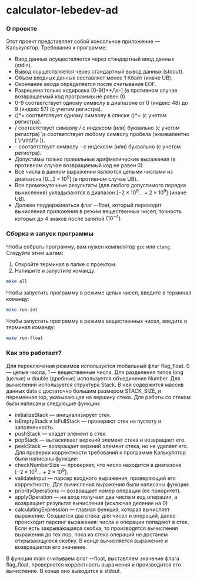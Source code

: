 # calculator-lebedev-ad

### О проекте
Этот проект представляет собой консольное приложение — Калькулятор.
Требования к программе:
- Ввод данных осуществляется через стандартный ввод данных (stdin).
- Вывод осуществляется через стандартный вывод данных (stdout).
- Объем входных данных составляет менее 1 Кбайт (иначе UB).
- Окончание ввода определяется после считывания EOF.
- Разрешена только кодировка [0-9()*+\/\s-] (в противном случае возвращаемый код программы не равен 0).
- 0-9 соответствует одному символу в диапазоне от 0 (индекс 48) до 9 (индекс 57) (с учетом регистра).
- ()\*+ соответствует одному символу в списке ()\*+ (с учетом регистра).
- \/ соответствует символу / с индексом (или) буквально (с учетом регистра) \s соответствует любому символу пробела (эквивалентно [ \r\n\t\f\v ]).
- \- соответствует символу - с индексом (или) буквально (с учетом регистра).
- Допустимы только правильные арифметические выражения (в противном случае возвращаемый код не равен 0).
- Все числа в данном выражении являются целыми числами из диапазона $[0 \dots 2 \times 10^9]$ (в противном случае UB).
- Все промежуточные результаты (для любого допустимого порядка вычисления) укладываются в диапазон $[-2 \times 10^9 \dots +2 \times 10^9]$ (иначе UB).
- Должен поддерживаться флаг --float, который переводит вычисления приложения в режим вещественных чисел, точность которых до 4 знаков после запятой $(10^{-4}).$

### Сборка и запуск программы
Чтобы собрать программу, вам нужен компилятор `gcc` или `clang`. Следуйте этим шагам:
1. Откройте терминал в папке с проектом.
2. Напишите и запустите команду:
```bash
make all
```
Чтобы запустить программу в режиме целых чисел, введите в терминал команду:
```bash
make run-int
```
Чтобы запустить программу в режиме вещественных чисел, введите в терминал команду:
```bash
make run-float
```
### Как это работает?

Для переключения режимов используется глобальный флаг flag_float. 0 — целые числа, 1 — вещественные числа.
Для разделения типов long (целые) и double (дробные) используется объединение Number.
Для вычислений используется структура Stack. В ней содержится массив данных data с достаточно большим размером STACK_SIZE, и переменная top, указывающая на вершину стека.
Для работы со стеком были написаны следующие функции:
- initializeStack — инициализирует стек.
- isEmptyStack и isFullStack — проверяют стек на пустоту и заполненность.
- pushStack — кладет элемент в стек.
- popStack — вытаскивает верхний элемент стека и возвращает его.
- peekStack — возвращает верхний элемент стека, но не удаляет его.
Для проверки корректности требований к программе Калькулятор были написаны функции:
- checkNumberSize — проверяет, что число находится в диапазоне $[-2 \times 10^9 \dots +2 \times 10^9]$.
- validateInput — парсер входного выражения, проверяющий его корректность.
Для вычисления выражения были написаны функции:
- priorityOperations — возвращает номер операции (ее приоритет).
- applyOperation — на вход получает два числа и код операции, а возвращает результат вычисления (исключая деление на 0)
- calculatingExpression — главная функция, которая вычисляет выражение. Создается два стека: для чисел и операций, далее происходит парсинг выражения: числа и операции попадают в стек. Если есть закрывающаяся скобка, то производятся вычисления выражения до тех пор, пока из стека операций не достанем открывающуюся скобку. В конце вычисляется выражение и возвращается его значение.

В функции main считываем флаг --float, выставляем значение флага flag_float, проверяется корректность выражения и производится его вычисление. В конце оно выводится в stdout.
